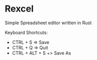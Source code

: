 # Rexcel

Simple Spreadsheet editor written in Rust

Keyboard Shortcuts:
* CTRL + S => Save
* CTRL + Q => Quit
* CTRL + ALT + S +> Save As
